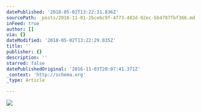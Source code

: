 ```yaml
---
datePublished: '2018-05-02T13:22:31.836Z'
sourcePath: _posts/2016-11-01-2bce6c9f-4773-483d-92ec-bb4787fbf366.md
inFeed: true
author: []
via: {}
dateModified: '2018-05-02T13:22:29.035Z'
title: ''
publisher: {}
description: ''
starred: false
datePublishedOriginal: '2016-11-03T20:07:41.371Z'
_context: 'http://schema.org'
_type: Article

---
```

![](https://the-grid-user-content.s3-us-west-2.amazonaws.com/e089939c-fc73-42d6-8f1a-b4ed1d5e8db7.jpg)